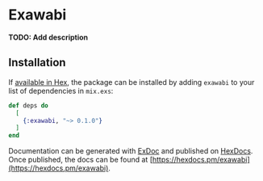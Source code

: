 # Exawabi

**TODO: Add description**

## Installation

If [available in Hex](https://hex.pm/docs/publish), the package can be installed
by adding `exawabi` to your list of dependencies in `mix.exs`:

```elixir
def deps do
  [
    {:exawabi, "~> 0.1.0"}
  ]
end
```

Documentation can be generated with [ExDoc](https://github.com/elixir-lang/ex_doc)
and published on [HexDocs](https://hexdocs.pm). Once published, the docs can
be found at [https://hexdocs.pm/exawabi](https://hexdocs.pm/exawabi).


